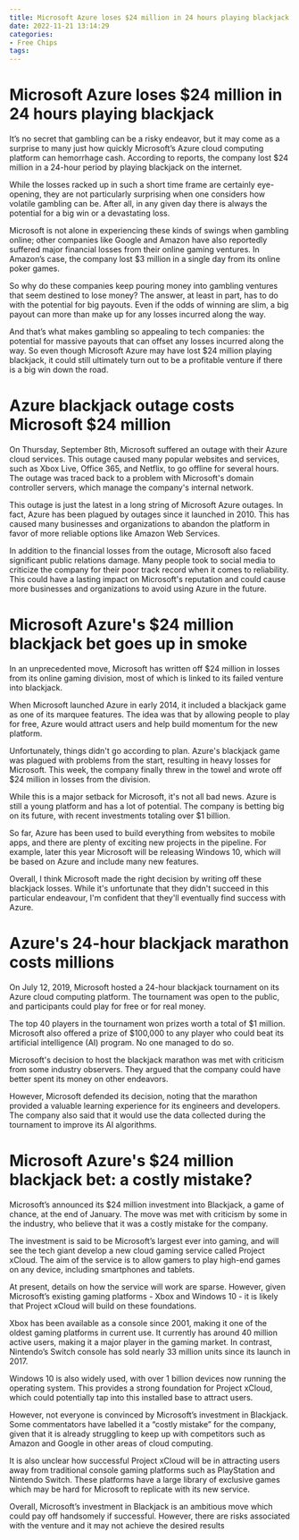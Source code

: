 ```yaml
---
title: Microsoft Azure loses $24 million in 24 hours playing blackjack
date: 2022-11-21 13:14:29
categories:
- Free Chips
tags:
---
```



#  Microsoft Azure loses $24 million in 24 hours playing blackjack

It’s no secret that gambling can be a risky endeavor, but it may come as a surprise to many just how quickly Microsoft’s Azure cloud computing platform can hemorrhage cash. According to reports, the company lost $24 million in a 24-hour period by playing blackjack on the internet.

While the losses racked up in such a short time frame are certainly eye-opening, they are not particularly surprising when one considers how volatile gambling can be. After all, in any given day there is always the potential for a big win or a devastating loss.

Microsoft is not alone in experiencing these kinds of swings when gambling online; other companies like Google and Amazon have also reportedly suffered major financial losses from their online gaming ventures. In Amazon’s case, the company lost $3 million in a single day from its online poker games.

So why do these companies keep pouring money into gambling ventures that seem destined to lose money? The answer, at least in part, has to do with the potential for big payouts. Even if the odds of winning are slim, a big payout can more than make up for any losses incurred along the way.

And that’s what makes gambling so appealing to tech companies: the potential for massive payouts that can offset any losses incurred along the way. So even though Microsoft Azure may have lost $24 million playing blackjack, it could still ultimately turn out to be a profitable venture if there is a big win down the road.

#  Azure blackjack outage costs Microsoft $24 million

On Thursday, September 8th, Microsoft suffered an outage with their Azure cloud services. This outage caused many popular websites and services, such as Xbox Live, Office 365, and Netflix, to go offline for several hours. The outage was traced back to a problem with Microsoft's domain controller servers, which manage the company's internal network.

This outage is just the latest in a long string of Microsoft Azure outages. In fact, Azure has been plagued by outages since it launched in 2010. This has caused many businesses and organizations to abandon the platform in favor of more reliable options like Amazon Web Services.

In addition to the financial losses from the outage, Microsoft also faced significant public relations damage. Many people took to social media to criticize the company for their poor track record when it comes to reliability. This could have a lasting impact on Microsoft's reputation and could cause more businesses and organizations to avoid using Azure in the future.

#  Microsoft Azure's $24 million blackjack bet goes up in smoke

In an unprecedented move, Microsoft has written off $24 million in losses from its online gaming division, most of which is linked to its failed venture into blackjack.

When Microsoft launched Azure in early 2014, it included a blackjack game as one of its marquee features. The idea was that by allowing people to play for free, Azure would attract users and help build momentum for the new platform.

Unfortunately, things didn't go according to plan. Azure's blackjack game was plagued with problems from the start, resulting in heavy losses for Microsoft. This week, the company finally threw in the towel and wrote off $24 million in losses from the division.

While this is a major setback for Microsoft, it's not all bad news. Azure is still a young platform and has a lot of potential. The company is betting big on its future, with recent investments totaling over $1 billion.

So far, Azure has been used to build everything from websites to mobile apps, and there are plenty of exciting new projects in the pipeline. For example, later this year Microsoft will be releasing Windows 10, which will be based on Azure and include many new features.

Overall, I think Microsoft made the right decision by writing off these blackjack losses. While it's unfortunate that they didn't succeed in this particular endeavour, I'm confident that they'll eventually find success with Azure.

#  Azure's 24-hour blackjack marathon costs millions

On July 12, 2019, Microsoft hosted a 24-hour blackjack tournament on its Azure cloud computing platform. The tournament was open to the public, and participants could play for free or for real money.

The top 40 players in the tournament won prizes worth a total of $1 million. Microsoft also offered a prize of $100,000 to any player who could beat its artificial intelligence (AI) program. No one managed to do so.

Microsoft's decision to host the blackjack marathon was met with criticism from some industry observers. They argued that the company could have better spent its money on other endeavors.

However, Microsoft defended its decision, noting that the marathon provided a valuable learning experience for its engineers and developers. The company also said that it would use the data collected during the tournament to improve its AI algorithms.

#  Microsoft Azure's $24 million blackjack bet: a costly mistake?

Microsoft’s announced its $24 million investment into Blackjack, a game of chance, at the end of January. The move was met with criticism by some in the industry, who believe that it was a costly mistake for the company.

The investment is said to be Microsoft’s largest ever into gaming, and will see the tech giant develop a new cloud gaming service called Project xCloud. The aim of the service is to allow gamers to play high-end games on any device, including smartphones and tablets.

At present, details on how the service will work are sparse. However, given Microsoft’s existing gaming platforms - Xbox and Windows 10 - it is likely that Project xCloud will build on these foundations.

Xbox has been available as a console since 2001, making it one of the oldest gaming platforms in current use. It currently has around 40 million active users, making it a major player in the gaming market. In contrast, Nintendo’s Switch console has sold nearly 33 million units since its launch in 2017.

Windows 10 is also widely used, with over 1 billion devices now running the operating system. This provides a strong foundation for Project xCloud, which could potentially tap into this installed base to attract users.

However, not everyone is convinced by Microsoft’s investment in Blackjack. Some commentators have labelled it a “costly mistake” for the company, given that it is already struggling to keep up with competitors such as Amazon and Google in other areas of cloud computing.

It is also unclear how successful Project xCloud will be in attracting users away from traditional console gaming platforms such as PlayStation and Nintendo Switch. These platforms have a large library of exclusive games which may be hard for Microsoft to replicate with its new service.

Overall, Microsoft’s investment in Blackjack is an ambitious move which could pay off handsomely if successful. However, there are risks associated with the venture and it may not achieve the desired results